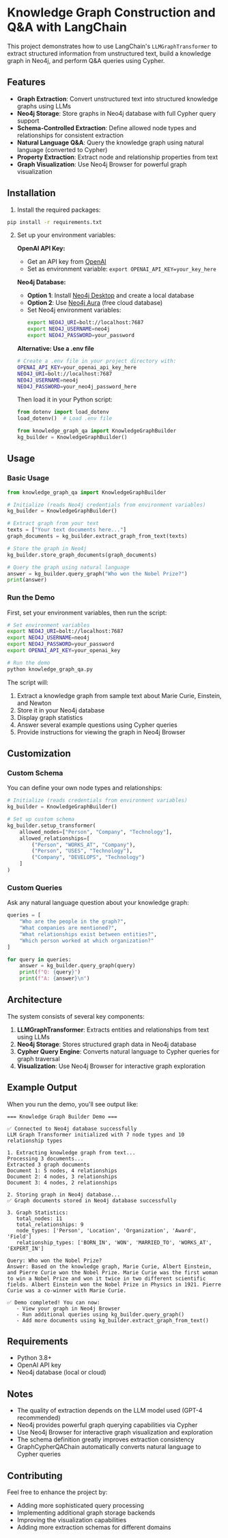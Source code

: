 # Knowledge Graph Construction and Q&A with LangChain

This project demonstrates how to use LangChain's `LLMGraphTransformer` to extract structured information from unstructured text, build a knowledge graph in Neo4j, and perform Q&A queries using Cypher.

## Features

- **Graph Extraction**: Convert unstructured text into structured knowledge graphs using LLMs
- **Neo4j Storage**: Store graphs in Neo4j database with full Cypher query support
- **Schema-Controlled Extraction**: Define allowed node types and relationships for consistent extraction
- **Natural Language Q&A**: Query the knowledge graph using natural language (converted to Cypher)
- **Property Extraction**: Extract node and relationship properties from text
- **Graph Visualization**: Use Neo4j Browser for powerful graph visualization

## Installation

1. Install the required packages:
```bash
pip install -r requirements.txt
```

2. Set up your environment variables:
   
   **OpenAI API Key:**
   - Get an API key from [OpenAI](https://platform.openai.com/api-keys)
   - Set as environment variable: `export OPENAI_API_KEY=your_key_here`
   
   **Neo4j Database:**
   - **Option 1**: Install [Neo4j Desktop](https://neo4j.com/download/) and create a local database
   - **Option 2**: Use [Neo4j Aura](https://neo4j.com/cloud/aura/) (free cloud database)
   - Set Neo4j environment variables:
     ```bash
     export NEO4J_URI=bolt://localhost:7687
     export NEO4J_USERNAME=neo4j
     export NEO4J_PASSWORD=your_password
     ```
   
   **Alternative: Use a .env file**
   ```bash
   # Create a .env file in your project directory with:
   OPENAI_API_KEY=your_openai_api_key_here
   NEO4J_URI=bolt://localhost:7687
   NEO4J_USERNAME=neo4j
   NEO4J_PASSWORD=your_neo4j_password_here
   ```
   
   Then load it in your Python script:
   ```python
   from dotenv import load_dotenv
   load_dotenv()  # Load .env file
   
   from knowledge_graph_qa import KnowledgeGraphBuilder
   kg_builder = KnowledgeGraphBuilder()
   ```

## Usage

### Basic Usage

```python
from knowledge_graph_qa import KnowledgeGraphBuilder

# Initialize (reads Neo4j credentials from environment variables)
kg_builder = KnowledgeGraphBuilder()

# Extract graph from your text
texts = ["Your text documents here..."]
graph_documents = kg_builder.extract_graph_from_text(texts)

# Store the graph in Neo4j
kg_builder.store_graph_documents(graph_documents)

# Query the graph using natural language
answer = kg_builder.query_graph("Who won the Nobel Prize?")
print(answer)
```

### Run the Demo

First, set your environment variables, then run the script:

```bash
# Set environment variables
export NEO4J_URI=bolt://localhost:7687
export NEO4J_USERNAME=neo4j
export NEO4J_PASSWORD=your_password
export OPENAI_API_KEY=your_openai_key

# Run the demo
python knowledge_graph_qa.py
```

The script will:
1. Extract a knowledge graph from sample text about Marie Curie, Einstein, and Newton
2. Store it in your Neo4j database
3. Display graph statistics
4. Answer several example questions using Cypher queries
5. Provide instructions for viewing the graph in Neo4j Browser

## Customization

### Custom Schema

You can define your own node types and relationships:

```python
# Initialize (reads credentials from environment variables)
kg_builder = KnowledgeGraphBuilder()

# Set up custom schema
kg_builder.setup_transformer(
    allowed_nodes=["Person", "Company", "Technology"],
    allowed_relationships=[
        ("Person", "WORKS_AT", "Company"),
        ("Person", "USES", "Technology"),
        ("Company", "DEVELOPS", "Technology")
    ]
)
```

### Custom Queries

Ask any natural language question about your knowledge graph:

```python
queries = [
    "Who are the people in the graph?",
    "What companies are mentioned?",
    "What relationships exist between entities?",
    "Which person worked at which organization?"
]

for query in queries:
    answer = kg_builder.query_graph(query)
    print(f"Q: {query}")
    print(f"A: {answer}\n")
```

## Architecture

The system consists of several key components:

1. **LLMGraphTransformer**: Extracts entities and relationships from text using LLMs
2. **Neo4j Storage**: Stores structured graph data in Neo4j database
3. **Cypher Query Engine**: Converts natural language to Cypher queries for graph traversal
4. **Visualization**: Use Neo4j Browser for interactive graph exploration

## Example Output

When you run the demo, you'll see output like:

```
=== Knowledge Graph Builder Demo ===

✅ Connected to Neo4j database successfully
LLM Graph Transformer initialized with 7 node types and 10 relationship types

1. Extracting knowledge graph from text...
Processing 3 documents...
Extracted 3 graph documents
Document 1: 5 nodes, 4 relationships
Document 2: 4 nodes, 3 relationships
Document 3: 4 nodes, 2 relationships

2. Storing graph in Neo4j database...
✅ Graph documents stored in Neo4j database successfully

3. Graph Statistics:
   total_nodes: 11
   total_relationships: 9
   node_types: ['Person', 'Location', 'Organization', 'Award', 'Field']
   relationship_types: ['BORN_IN', 'WON', 'MARRIED_TO', 'WORKS_AT', 'EXPERT_IN']

Query: Who won the Nobel Prize?
Answer: Based on the knowledge graph, Marie Curie, Albert Einstein, and Pierre Curie won the Nobel Prize. Marie Curie was the first woman to win a Nobel Prize and won it twice in two different scientific fields. Albert Einstein won the Nobel Prize in Physics in 1921. Pierre Curie was a co-winner with Marie Curie.

✅ Demo completed! You can now:
   - View your graph in Neo4j Browser
   - Run additional queries using kg_builder.query_graph()
   - Add more documents using kg_builder.extract_graph_from_text()
```

## Requirements

- Python 3.8+
- OpenAI API key
- Neo4j database (local or cloud)

## Notes

- The quality of extraction depends on the LLM model used (GPT-4 recommended)
- Neo4j provides powerful graph querying capabilities via Cypher
- Use Neo4j Browser for interactive graph visualization and exploration
- The schema definition greatly improves extraction consistency
- GraphCypherQAChain automatically converts natural language to Cypher queries

## Contributing

Feel free to enhance the project by:
- Adding more sophisticated query processing
- Implementing additional graph storage backends
- Improving the visualization capabilities
- Adding more extraction schemas for different domains 